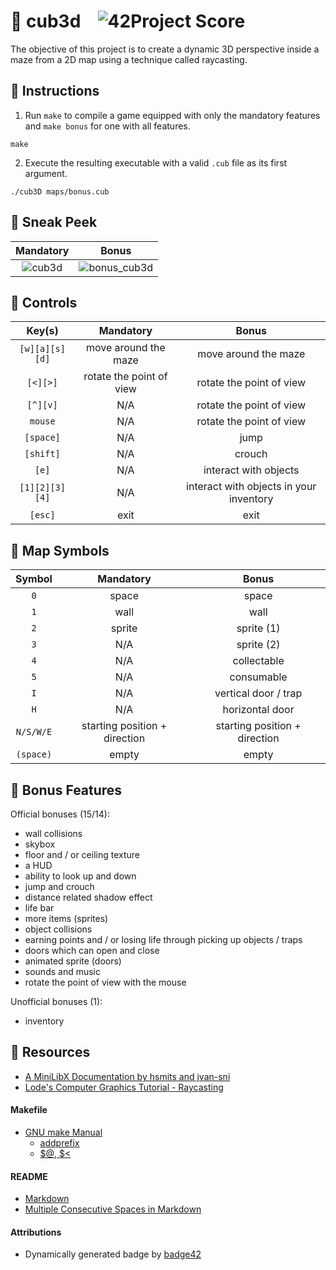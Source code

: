 # :large_orange_diamond: cub3d &ensp; ![42Project Score](https://badge42.herokuapp.com/api/project/floogman/cub3d)

The objective of this project is to create a dynamic 3D perspective inside a maze from a 2D map using a technique called raycasting.

## :small_orange_diamond: Instructions

1. Run `make` to compile a game equipped with only the mandatory features and `make bonus` for one with all features.
```
make
```

2. Execute the resulting executable with a valid `.cub` file as its first argument.
```
./cub3D maps/bonus.cub
```

## :small_orange_diamond: Sneak Peek

Mandatory | Bonus
:----:|:-----:
![cub3d](https://user-images.githubusercontent.com/59726559/136191725-80ea9a67-8aba-4b6e-a61f-ad499503982b.gif) | ![bonus_cub3d](https://user-images.githubusercontent.com/59726559/136191133-655ffe1b-3345-448e-93c5-e533eae64a3e.gif)

## :small_orange_diamond: Controls

Key(s) | Mandatory | Bonus
:-----:|:---------:|:-----:
`[w][a][s][d]` | move around the maze | move around the maze
`[<][>]` | rotate the point of view | rotate the point of view
`[^][v]` | N/A | rotate the point of view
`mouse` | N/A | rotate the point of view
`[space]` | N/A | jump
`[shift]` | N/A | crouch
`[e]` | N/A | interact with objects
`[1][2][3][4]` | N/A | interact with objects in your inventory
`[esc]` | exit | exit


## :small_orange_diamond: Map Symbols

Symbol | Mandatory | Bonus
:-----:|:---------:|:-----:
`0` | space | space
`1` | wall | wall
`2` | sprite | sprite (1)
`3` | N/A | sprite (2)
`4` | N/A | collectable
`5` | N/A | consumable
`I` | N/A | vertical door / trap
`H` | N/A | horizontal door
`N/S/W/E` | starting position + direction | starting position + direction
`(space)` | empty | empty

## :small_orange_diamond: Bonus Features

Official bonuses (15/14):
- wall collisions
- skybox
- floor and / or ceiling texture
- a HUD
- ability to look up and down
- jump and crouch
- distance related shadow effect
- life bar
- more items (sprites)
- object collisions
- earning points and / or losing life through picking up objects / traps
- doors which can open and close
- animated sprite (doors)
- sounds and music
- rotate the point of view with the mouse

Unofficial bonuses (1):
- inventory

## :small_orange_diamond: Resources
- [A MiniLibX Documentation by hsmits and jvan-sni](https://harm-smits.github.io/42docs/libs/minilibx)
- [Lode's Computer Graphics Tutorial - Raycasting](https://lodev.org/cgtutor/raycasting.html)
#### Makefile
- [GNU make Manual](https://www.gnu.org/software/make/manual/make.html)
    - [addprefix](https://www.gnu.org/software/make/manual/make.html#File-Name-Functions)
    - [$@, $<](https://www.gnu.org/software/make/manual/html_node/Automatic-Variables.html#Automatic-Variables)
#### README
- [Markdown](https://docs.github.com/en/github/writing-on-github/getting-started-with-writing-and-formatting-on-github/basic-writing-and-formatting-syntax)
- [Multiple Consecutive Spaces in Markdown](https://steemit.com/markdown/@jamesanto/how-to-add-multiple-spaces-between-texts-in-markdown)
#### Attributions
- Dynamically generated badge by [badge42](https://github.com/JaeSeoKim/badge42)
